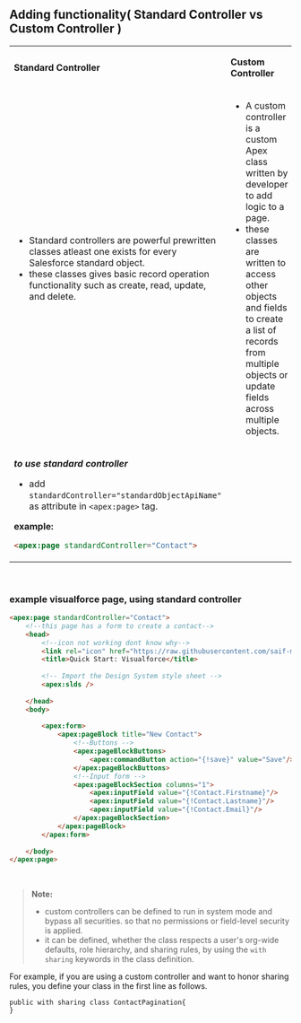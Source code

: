 

## Adding functionality( Standard Controller vs Custom Controller )
<table>
<tr>
<td>

**Standard Controller**
</td>
<td>

**Custom Controller**
</td>
</tr>
<tr>
<td>

- Standard controllers are powerful prewritten classes atleast one exists for every Salesforce standard object.
- these classes gives basic record operation functionality such as create, read, update, and delete. 
</td>
<td>

- A custom controller is a custom Apex class written by developer to add logic to a page.
- these classes are written to access other objects and fields to create a list of records from multiple objects or update fields across multiple objects.
</td>
</tr>

<tr>
<td>

***to use standard controller***
- add ``standardController="standardObjectApiName"`` as attribute in ``<apex:page>`` tag.
    
**example:**    
```html
<apex:page standardController="Contact">
```
</td>
<td>


</td>
</tr>    
</table>


<br/>
    
### example visualforce page, using standard controller

```html
<apex:page standardController="Contact">
    <!--this page has a form to create a contact-->
    <head>
        <!--icon not working dont know why-->
        <link rel="icon" href="https://raw.githubusercontent.com/saif-mal1k/saif-mal1k/main/folder/image.png" type="image/icon type"/>
        <title>Quick Start: Visualforce</title>
        
        <!-- Import the Design System style sheet -->
        <apex:slds />
        
    </head>
    <body>
        
        <apex:form>
            <apex:pageBlock title="New Contact">
                <!--Buttons -->
                <apex:pageBlockButtons>
                    <apex:commandButton action="{!save}" value="Save"/>
                </apex:pageBlockButtons>
                <!--Input form -->
                <apex:pageBlockSection columns="1">
                    <apex:inputField value="{!Contact.Firstname}"/>
                    <apex:inputField value="{!Contact.Lastname}"/>
                    <apex:inputField value="{!Contact.Email}"/>
                </apex:pageBlockSection>
            </apex:pageBlock>
        </apex:form>
        
    </body>
</apex:page>    
```    
    
  
<br/>  

    
> **Note:** 
> - custom controllers can be defined to run in system mode and bypass all securities. so that no permissions or field-level security is applied.
> - it can be defined, whether the class respects a user's org-wide defaults, role hierarchy, and sharing rules, by using the ``with sharing`` keywords in the class definition.
    
For example, if you are using a custom controller and want to honor sharing rules, you define your class in the first line as follows.
```apex
public with sharing class ContactPagination{
}
```

